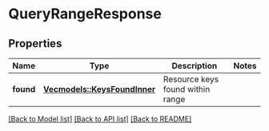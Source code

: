 # QueryRangeResponse

## Properties

Name | Type | Description | Notes
------------ | ------------- | ------------- | -------------
**found** | [**Vec<models::KeysFoundInner>**](KeysFound_inner.md) | Resource keys found within range | 

[[Back to Model list]](../README.md#documentation-for-models) [[Back to API list]](../README.md#documentation-for-api-endpoints) [[Back to README]](../README.md)


